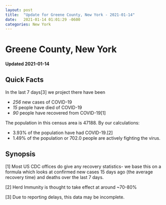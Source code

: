 ```yaml
---
layout: post
title:  "Update for Greene County, New York - 2021-01-14"
date:   2021-01-14 01:01:29 -0600
categories: New York
---
```


# Greene County, New York
#### Updated 2021-01-14

## Quick Facts

In the last 7 days[3] we project there have been
- *256* new cases of COVID-19
- *15* people have died of COVID-19
- *90* people have recovered from COVID-19[1]

The population in this census area is 47188. By our calculations:
- 3.93% of the population have had COVID-19.[2]
- 1.49% of the population or 702.0 people are actively fighting the virus.

## Synopsis




[1] Most US CDC offices do give any recovery statistics- we base this on a formula which looks at confirmed new cases
15 days ago (the average recovery time) and deaths over the last 7 days.

[2] Herd Immunity is thought to take effect at around ~70-80%

[3] Due to reporting delays, this data may be incomplete.
 
    